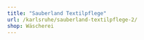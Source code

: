 ```yaml
---
title: "Sauberland Textilpflege"
url: /karlsruhe/sauberland-textilpflege-2/
shop: Wäscherei
---
```

